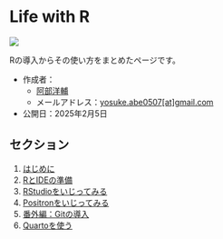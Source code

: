 

<!-- README.md is generated from README.qmd. Please edit that file -->

# Life with R

<!-- badges: start -->

[![](https://github.com/yo5uke/life-with-r/actions/workflows/publish.yml/badge.svg)](https://github.com/yo5uke/life-with-r/actions/workflows/publish.yml)

<!-- badges: end -->

Rの導入からその使い方をまとめたページです。

- 作成者：
  - [阿部洋輔](https://yo5uke.github.io)
  - メールアドレス：[yosuke.abe0507\[at\]gmail.com](mailto:yosuke.abe0507@gmail.com)
- 公開日：2025年2月5日

## セクション

1.  [はじめに](https://life-with-r.netlify.app/index.html)
2.  [RとIDEの準備](https://life-with-r.netlify.app/install.html)
3.  [RStudioをいじってみる](https://life-with-r.netlify.app/try_rstudio.html)
4.  [Positronをいじってみる](https://life-with-r.netlify.app/try_positron.html)
5.  [番外編：Gitの導入](https://life-with-r.netlify.app/use_git.html)
6.  [Quartoを使う](https://life-with-r.netlify.app/use_quarto.html)
